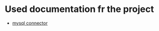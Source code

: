 # Used documentation fr the project

- [mysql connector](https://dev.mysql.com/doc/connector-python/en/connector-python-example-connecting.html)